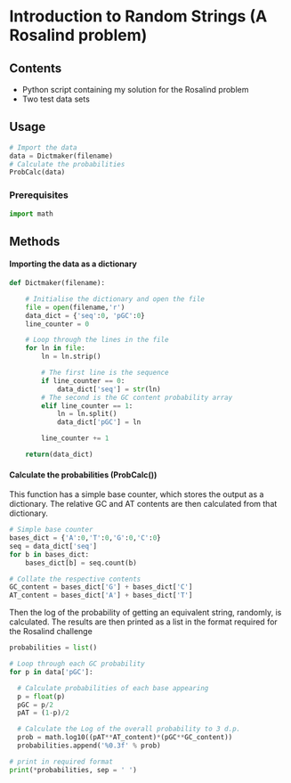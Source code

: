 # Introduction to Random Strings (A Rosalind problem)
## Contents
 - Python script containing my solution for the Rosalind problem
 - Two test data sets

## Usage
```Python
# Import the data
data = Dictmaker(filename)
# Calculate the probabilities
ProbCalc(data)
```
### Prerequisites
```Python
import math
```
## Methods
#### Importing the data as a dictionary
```Python
def Dictmaker(filename):

    # Initialise the dictionary and open the file
    file = open(filename,'r')
    data_dict = {'seq':0, 'pGC':0}
    line_counter = 0

    # Loop through the lines in the file
    for ln in file:
        ln = ln.strip()

        # The first line is the sequence
        if line_counter == 0:
            data_dict['seq'] = str(ln)
        # The second is the GC content probability array
        elif line_counter == 1:
            ln = ln.split()
            data_dict['pGC'] = ln

        line_counter += 1

    return(data_dict)
```
#### Calculate the probabilities (ProbCalc())
This function has a simple base counter, which stores the output as a dictionary. The relative GC and AT contents are then calculated from that dictionary.
```Python
# Simple base counter
bases_dict = {'A':0,'T':0,'G':0,'C':0}
seq = data_dict['seq']
for b in bases_dict:
    bases_dict[b] = seq.count(b)

# Collate the respective contents
GC_content = bases_dict['G'] + bases_dict['C']
AT_content = bases_dict['A'] + bases_dict['T']
```
Then the log of the probability of getting an equivalent string, randomly, is calculated. The results are then printed as a list in the format required for the Rosalind challenge
```Python
probabilities = list()

# Loop through each GC probability
for p in data['pGC']:

  # Calculate probabilities of each base appearing
  p = float(p)
  pGC = p/2
  pAT = (1-p)/2

  # Calculate the Log of the overall probability to 3 d.p.
  prob = math.log10((pAT**AT_content)*(pGC**GC_content))
  probabilities.append('%0.3f' % prob)

# print in required format
print(*probabilities, sep = ' ')
```
